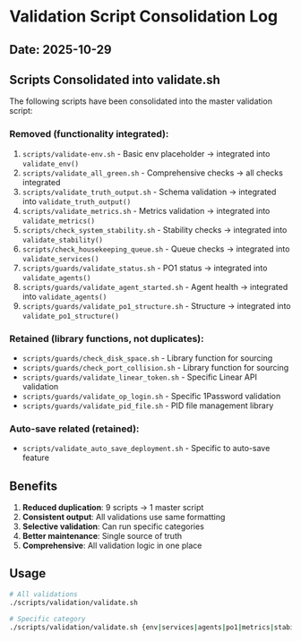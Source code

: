 # Validation Script Consolidation Log

## Date: 2025-10-29

## Scripts Consolidated into validate.sh

The following scripts have been consolidated into the master validation script:

### Removed (functionality integrated):
1. `scripts/validate-env.sh` - Basic env placeholder → integrated into `validate_env()`
2. `scripts/validate_all_green.sh` - Comprehensive checks → all checks integrated
3. `scripts/validate_truth_output.sh` - Schema validation → integrated into `validate_truth_output()`
4. `scripts/validate_metrics.sh` - Metrics validation → integrated into `validate_metrics()`
5. `scripts/check_system_stability.sh` - Stability checks → integrated into `validate_stability()`
6. `scripts/check_housekeeping_queue.sh` - Queue checks → integrated into `validate_services()`
7. `scripts/guards/validate_status.sh` - PO1 status → integrated into `validate_agents()`
8. `scripts/guards/validate_agent_started.sh` - Agent health → integrated into `validate_agents()`
9. `scripts/guards/validate_po1_structure.sh` - Structure → integrated into `validate_po1_structure()`

### Retained (library functions, not duplicates):
- `scripts/guards/check_disk_space.sh` - Library function for sourcing
- `scripts/guards/check_port_collision.sh` - Library function for sourcing
- `scripts/guards/validate_linear_token.sh` - Specific Linear API validation
- `scripts/guards/validate_op_login.sh` - Specific 1Password validation
- `scripts/guards/validate_pid_file.sh` - PID file management library

### Auto-save related (retained):
- `scripts/validate_auto_save_deployment.sh` - Specific to auto-save feature

## Benefits

1. **Reduced duplication**: 9 scripts → 1 master script
2. **Consistent output**: All validations use same formatting
3. **Selective validation**: Can run specific categories
4. **Better maintenance**: Single source of truth
5. **Comprehensive**: All validation logic in one place

## Usage

```bash
# All validations
./scripts/validation/validate.sh

# Specific category
./scripts/validation/validate.sh {env|services|agents|po1|metrics|stability|truth}
```
